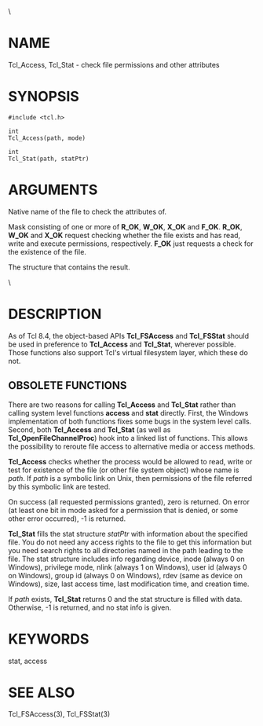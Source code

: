 \

# NAME

Tcl_Access, Tcl_Stat - check file permissions and other attributes

# SYNOPSIS

    #include <tcl.h>

    int
    Tcl_Access(path, mode)

    int
    Tcl_Stat(path, statPtr)

# ARGUMENTS

Native name of the file to check the attributes of.

Mask consisting of one or more of **R_OK**, **W_OK**, **X_OK** and
**F_OK**. **R_OK**, **W_OK** and **X_OK** request checking whether the
file exists and has read, write and execute permissions, respectively.
**F_OK** just requests a check for the existence of the file.

The structure that contains the result.

\

# DESCRIPTION

As of Tcl 8.4, the object-based APIs **Tcl_FSAccess** and **Tcl_FSStat**
should be used in preference to **Tcl_Access** and **Tcl_Stat**,
wherever possible. Those functions also support Tcl\'s virtual
filesystem layer, which these do not.

## OBSOLETE FUNCTIONS

There are two reasons for calling **Tcl_Access** and **Tcl_Stat** rather
than calling system level functions **access** and **stat** directly.
First, the Windows implementation of both functions fixes some bugs in
the system level calls. Second, both **Tcl_Access** and **Tcl_Stat** (as
well as **Tcl_OpenFileChannelProc**) hook into a linked list of
functions. This allows the possibility to reroute file access to
alternative media or access methods.

**Tcl_Access** checks whether the process would be allowed to read,
write or test for existence of the file (or other file system object)
whose name is *path*. If *path* is a symbolic link on Unix, then
permissions of the file referred by this symbolic link are tested.

On success (all requested permissions granted), zero is returned. On
error (at least one bit in mode asked for a permission that is denied,
or some other error occurred), -1 is returned.

**Tcl_Stat** fills the stat structure *statPtr* with information about
the specified file. You do not need any access rights to the file to get
this information but you need search rights to all directories named in
the path leading to the file. The stat structure includes info regarding
device, inode (always 0 on Windows), privilege mode, nlink (always 1 on
Windows), user id (always 0 on Windows), group id (always 0 on Windows),
rdev (same as device on Windows), size, last access time, last
modification time, and creation time.

If *path* exists, **Tcl_Stat** returns 0 and the stat structure is
filled with data. Otherwise, -1 is returned, and no stat info is given.

# KEYWORDS

stat, access

# SEE ALSO

Tcl_FSAccess(3), Tcl_FSStat(3)
